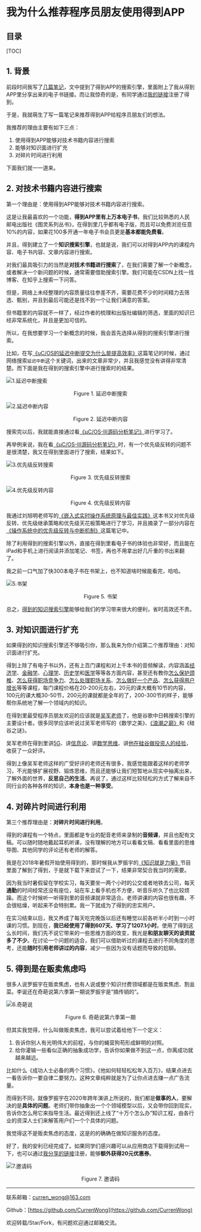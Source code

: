 我为什么推荐程序员朋友使用得到APP
===

目录
---

[TOC]

## 1. 背景

前段时间我写了[几篇笔记](https://blog.csdn.net/qq_41729780/article/details/104998185)，文中提到了得到APP的搜索引擎，里面附上了我从得到APP里分享出来的电子书链接。而让我惊奇的是，有同学通过[我的链接](https://m.igetget.com/share/coupon/cover/?aid=1&cid=1&uid=dpkEVlQ1gGONjVMXZPpNj9n3xJ7vzr&source=invite&from=singlemessage)注册了得到。

于是，我就萌生了写一篇笔记来推荐得到APP给程序员朋友们的想法。

我推荐的理由主要有如下三点：

1. 使用得到APP能够对技术书籍内容进行搜索
2. 能够对知识面进行扩充
3. 对碎片时间进行利用

下面我们就一一道来。

## 2. 对技术书籍内容进行搜索

第一个理由是：使用得到APP能够对技术书籍内容进行搜索。

这是让我最喜欢的一个功能，**得到APP里有上万本电子书**，我们比较熟悉的人民邮电出版社《图灵系列丛书》，在得到里几乎都有电子版，而且可以免费浏览任意$10\%$的内容，如果花100多开通一年电子书会员更是**基本都能免费看**。

并且，得到建立了一个**知识搜索引擎**，也就是说，我们可以对得到APP内的课程内容、电子书内容、文章内容进行搜索。

对我们最具吸引力的当然是**对技术书籍进行搜索**了，在我们需要了解一个新概念，或者解决一个新问题的时候，通常需要借助搜索引擎。我们可能在CSDN上找一找博客、在知乎上搜索一下问答。

但是，网络上未经整理的内容质量往往参差不齐，需要花费不少的时间精力去筛选、甄别，并且到最后可能还是找不到一个让我们满意的答案。

但书籍里的内容就不一样了，经过作者的梳理和出版社编辑的筛选，里面的知识已经非常系统化，并且是更加可信的。

所以，在我想要学习一个新概念的时候，我会首先选择从得到的搜索引擎进行搜索。

比如，在写[《uC/OS的延迟中断提交为什么能提高效率》](https://blog.csdn.net/qq_41729780/article/details/105021405)这篇笔记的时候，通过网络搜索`延迟中断`这个关键词，出来的文章非常少，并且我感觉没有讲得非常清楚。而下面是我在得到的搜索引擎中进行搜索时的结果。

![1.延迟中断搜索](../../img/工具使用笔记/1.我为什么推荐程序朋友使用得到APP/1.延迟中断搜索.png)

$$
\text{Figure 1. 延迟中断搜索}
$$

![2.延迟中断内容](../../img/工具使用笔记/1.我为什么推荐程序朋友使用得到APP/2.延迟中断内容.png)

$$
\text{Figure 2. 延迟中断内容}
$$

搜索完以后，我就能直接通过看[《μC/OS-III源码分析笔记》](https://m.igetget.com/hybrid/v2/ebook/detail?bid=EJmMZXq1b8qOpBlD69XAdP7LEGaKJWEYBqWxRnme5vrVzo4QMZYgNyk2jNA5467K)进行学习了。

再举例来说，我在看[《μC/OS-III源码分析笔记》](https://m.igetget.com/hybrid/v2/ebook/detail?bid=EJmMZXq1b8qOpBlD69XAdP7LEGaKJWEYBqWxRnme5vrVzo4QMZYgNyk2jNA5467K)时，有一个优先级反转的问题不是很清楚，我又在得到里面进行了搜索，结果如下。

![3.优先级反转搜索](../../img/工具使用笔记/1.我为什么推荐程序朋友使用得到APP/3.优先级反转搜索.png)

$$
\text{Figure 3. 优先级反转搜索}
$$

![4.优先级反转内容](../../img/工具使用笔记/1.我为什么推荐程序朋友使用得到APP/4.优先级反转内容.png)

$$
\text{Figure 4. 优先级反转内容}
$$

我通过刘旭明老师写的[《嵌入式实时操作系统原理与最佳实践》](https://m.igetget.com/hybrid/v2/ebook/detail?bid=OAdXprx6N41dm9BQkayr8z7OqLGoE3lrd80YMlVAnxRZXK2Dg5pbevPJjjnQv2eb)这本书又对优先级反转、优先级继承策略和优先级天花板策略进行了学习，并且摘录了一部分内容在[《操作系统中的优先级反转与中断机制》](https://blog.csdn.net/qq_41729780/article/details/104977013)这篇笔记中。

除了利用得到的搜索引擎以外，直接在得到里看电子书的体验也非常好，而且能在iPad和手机上进行阅读并添加笔记、书签，再也不用拿出好几斤重的书出来翻了。

我之前一口气加了快300本电子书在书架上，也不知道啥时候能看完，哈哈。

![5.书架](../../img/工具使用笔记/1.我为什么推荐程序朋友使用得到APP/5.书架.png)

$$
\text{Figure 5. 书架}
$$

总之，[得到的知识搜索引擎](https://m.igetget.com/share/coupon/cover/?aid=1&cid=1&uid=dpkEVlQ1gGONjVMXZPpNj9n3xJ7vzr&source=invite&from=singlemessage)能够给我们的学习带来很大的便利，省时高效还不贵。

## 3. 对知识面进行扩充

如果得到的知识搜索引擎还不够吸引你，那么我来为你介绍第二个推荐理由：对知识面进行扩充。

得到上除了有电子书以外，还有上百门课程和对上千本书的音频解读，内容涵盖[经济学](https://m.igetget.com/share/course/pay/detail?id=5zp9lB3q0breKZzSDKYjyWxG64dg2Q)、[金融学](https://m.igetget.com/share/course/pay/detail?id=9LZ1RgB0EW3NK0dSqKkP7vj68pDeAz)、[心理学](https://m.igetget.com/share/course/pay/detail?id=lZWyMAOLnR4xJ1OfNK65QaE8YG29kb)、[历史学](https://m.igetget.com/share/course/pay/detail?id=w0x1A7LvaogNXkbfOJPpql2WmznGDB)和[医学](https://m.igetget.com/share/course/pay/detail?id=LOx1El850jp9VaRfjJZg6MbrdvRBoA)等等各方面内容，甚至还有教你[怎么保护颈椎](https://m.igetget.com/share/course/pay/detail?id=ZWyMAOLnR4xJ1vqsvnX65QaE8YG29k)、[怎么获得职场竞争力](https://m.igetget.com/share/course/pay/detail?id=Em0GbPnO9NwlJ91f4YJ7p6kr5LQxRd)、[怎么处理职场关系](https://m.igetget.com/share/course/pay/detail?id=x9emjk1LQqzoK2Df11J2lbY6Pv0BDW)、[怎么做好一个产品](https://m.igetget.com/share/course/pay/detail?id=YPZNRwQ0qL1MVEpfzK3lmz4kgWEnxr)、[怎么获得用户增长](https://m.igetget.com/share/course/pay/detail?id=D75xge6dAqWVpPasOOVYRzmGO14jPZ)等等课程，每门课程价格在20-200元左右，20元的课大概有10节的内容，100元的课大概30-50节，200元的课就都是全年的了，200-300节的样子，能够帮你系统地了解一个领域内的知识。

在得到里最受程序员朋友欢迎的应该就是[吴军老师](https://m.igetget.com/share/course/pay/detail?id=Y9LnlWEqDj76VzDfwBXmOA4epMBPxa)了，他是谷歌中日韩搜索引擎的主要设计者。很多同学应该听说过吴军老师写的《数学之美》、[《浪潮之巅》](http://m.igetget.com/hybrid/v2/ebook/detail?bid=VEDA2bKO27MKbRardAGJ1N4ln9BLVwgRqD38ZQyXmYqg5PpkEjxovze6DB84dpj6)和《硅谷之谜》。

吴军老师在得到里讲[5G](https://m.igetget.com/share/course/pay/detail?id=alQr3o4dMw8ZKgafgrJ7N2xDyWeEq1)、讲[信息论](https://m.igetget.com/share/course/pay/detail?id=Y9LnlWEqDj76VzDfwBXmOA4epMBPxa)、讲[数学思维](https://m.igetget.com/share/course/pay/detail?id=lQr3o4dMw8ZKgdasrEV7N2xDyWeEq1)、讲[他在硅谷做投资人的经验](https://m.igetget.com/share/course/pay/detail?id=LOx1El850jp9VaYSGVZg6MbrdvRBoA)，收获了一众好评。

得到上像吴军老师这样的广受好评的老师还有很多，我感觉能跟着这样的老师学习，不光能够扩展视野、锻炼思维，而且还能够让我们短暂地从现实中抽离出来，了解外面的世界，**反思自己的生活**。再说了，通过这样比较轻松的方式了解来自不同行业的各种各样的知识，**本身也是一种享受**。

## 4. 对碎片时间进行利用

第三个推荐理由是：**对碎片时间进行利用**。

得到的课程有一个特点，里面都是专业的配音老师来录制的**音频课**，并且也配有文稿。可以随时随地戴起耳机听课，没有理解的地方可以看看文稿、看看里面的思维导图、其他同学的评论还有老师的解答。

我是在2018年暑假开始使用得到的，那时候我从罗振宇的[《知识就是力量》](http://www.iqiyi.com/a_19rrh5xzvl.html?vfm=2008_aldbd)节目里面了解到了得到，于是就下载下来尝试了一下，结果非常契合我当时的需要。

因为我当时暑假留在学校实习，每天要坐一两个小时的公交或者地铁去公司，每天**通勤**的时间经常还没有座位，站在车上看手机也不方便，听音乐听久了也比较烦躁。而这个时候听一听得到里的音频课就非常适合。老师讲课的内容也很有趣，不会很枯燥，听起来不会特别累。我一下就成为了得到的忠实用户。

在实习结束以后，我又养成了每天吃完晚饭以后还有睡觉以前各听半小时到一小时课的习惯。到现在，**我已经使用了得到607天、学习了1207.1小时**。使用了得到这么长时间，我们先不说它带来的一些思维方面的改变，我光是**和朋友聊天的谈资就多了不少**。在讨论一个问题的适合，我们可以借助听过的课程去进行不同角度的思考，还能**随时引用老师讲过的内容**，减少一些因为没有话题而导致的尬聊。

## 5. 得到是在贩卖焦虑吗

很多人说罗振宇在贩卖焦虑，也有人说或整个知识付费领域都是在贩卖焦虑、割韭菜。李诞还在奇葩说第六季第一期说罗振宇是“搞传销的“。

![6.奇葩说](../../img/工具使用笔记/1.我为什么推荐程序朋友使用得到APP/6.奇葩说.png)

$$
\text{Figure 6. 奇葩说第六季第一期}
$$

但其实我觉得，什么叫做贩卖焦虑，我可以尝试着给他下一个定义：

1. 告诉你别人有光明伟大的前程，与你的蝇营狗苟形成鲜明的对照。
2. 给你灌输一些看似正确的抽象成功学，告诉你如果做不到这一点，你离成功就越来越远。

比如什么《成功人士必备的两个习惯》，《他如何轻轻松松年入百万》，结果点进去一看告诉你一要自律二要努力。这种文章纯粹就是为了让你点进去赚一点广告流量。

而得到不同，就像罗振宇在2020年跨年演讲上所说的，我们都是**做事的人**，要解决的是**具体的问题**。老师们带你抽象出一个个领域模型以后，又会带你回到现实，告诉你怎么用它来指导生活。最近得到还上线了“十万个怎么办”知识工程，由各行业的资深人士们来解答用户们一个个具体的问题。

我觉得这不是贩卖焦虑的态度，这是的的确确在做知识服务的态度。

好了，我的安利已经完成了。如果同学们感兴趣可以从应用商店下载得到试用一下，也可以通过[我分享的链接](https://m.igetget.com/share/coupon/cover/?aid=1&cid=1&uid=dpkEVlQ1gGONjVMXZPpNj9n3xJ7vzr&source=invite&from=singlemessage)注册，能够**额外获得20元优惠券**。

![7.邀请码](../../img/工具使用笔记/1.我为什么推荐程序朋友使用得到APP/7.邀请码.jpg)

$$
\text{Figure 7. 邀请码}
$$

---

联系邮箱：curren_wong@163.com

Github：[https://github.com/CurrenWong](https://github.com/CurrenWong)

欢迎转载/Star/Fork，有问题欢迎通过邮箱交流。
